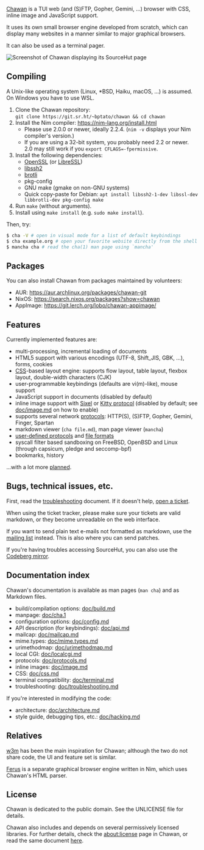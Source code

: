[Chawan](https://sr.ht/~bptato/chawan) is a TUI web (and (S)FTP, Gopher,
Gemini, ...) browser with CSS, inline image and JavaScript support.

It uses its own small browser engine developed from scratch, which can
display many websites in a manner similar to major graphical browsers.

It can also be used as a terminal pager.

![Screenshot of Chawan displaying its SourceHut page](doc/showcase.png)

## Compiling

A Unix-like operating system (Linux, \*BSD, Haiku, macOS, ...) is
assumed.  On Windows you have to use WSL.

1. Clone the Chawan repository:  
   `git clone https://git.sr.ht/~bptato/chawan && cd chawan`
2. Install the Nim compiler: <https://nim-lang.org/install.html>
	* Please use 2.0.0 or newer, ideally 2.2.4.  (`nim -v` displays
	  your Nim compiler's version.)
	* If you are using a 32-bit system, you probably need 2.2 or
	  newer.  2.0 may still work if you `export CFLAGS=-fpermissive`.
3. Install the following dependencies:
	* [OpenSSL](https://www.openssl.org/) (or
	  [LibreSSL](https://www.libressl.org/))
	* [libssh2](https://libssh2.org/)
	* [brotli](https://github.com/google/brotli)
	* pkg-config
	* GNU make (gmake on non-GNU systems)
	* Quick copy-paste for Debian:
	  `apt install libssh2-1-dev libssl-dev libbrotli-dev pkg-config make`
4. Run `make` (without arguments).
5. Install using `make install` (e.g. `sudo make install`).

Then, try:

```bash
$ cha -V # open in visual mode for a list of default keybindings
$ cha example.org # open your favorite website directly from the shell
$ mancha cha # read the cha(1) man page using `mancha'
```

## Packages

You can also install Chawan from packages maintained by volunteers:

* AUR: <https://aur.archlinux.org/packages/chawan-git>
* NixOS: <https://search.nixos.org/packages?show=chawan>
* AppImage: <https://git.lerch.org/lobo/chawan-appimage/>

## Features

Currently implemented features are:

* multi-processing, incremental loading of documents
* HTML5 support with various encodings (UTF-8, Shift_JIS, GBK, ...),
  forms, cookies
* [CSS](doc/css.md)-based layout engine: supports flow layout, table
  layout, flexbox layout, double-width characters (CJK)
* user-programmable keybindings (defaults are vi(m)-like), mouse support
* JavaScript support in documents (disabled by default)
* inline image support with [Sixel](https://en.wikipedia.org/wiki/Sixel) or
  [Kitty protocol](https://sw.kovidgoyal.net/kitty/graphics-protocol/)
  (disabled by default; see [doc/image.md](doc/image.md) on how to
  enable)
* supports several network [protocols](doc/protocols.md): HTTP(S),
  (S)FTP, Gopher, Gemini, Finger, Spartan
* markdown viewer (`cha file.md`), man page viewer (`mancha`)
* [user-defined protocols](doc/urimethodmap.md) and
  [file formats](doc/mailcap.md)
* syscall filter based sandboxing on FreeBSD, OpenBSD and Linux (through
  capsicum, pledge and seccomp-bpf)
* bookmarks, history

...with a lot more [planned](todo).

## Bugs, technical issues, etc.

First, read the [troubleshooting](doc/troubleshooting.md) document.
If it doesn't help, [open a ticket](https://todo.sr.ht/~bptato/chawan).

When using the ticket tracker, please make sure your tickets are valid
markdown, or they become unreadable on the web interface.

If you want to send plain text e-mails not formatted as markdown,
use the [mailing list](mailto:~bptato/chawan-devel@lists.sr.ht) instead.
This is also where you can send patches.

If you're having troubles accessing SourceHut, you can also use the
[Codeberg mirror](https://codeberg.org/bptato/chawan).

## Documentation index

Chawan's documentation is available as man pages (`man cha`) and as
Markdown files.

* build/compilation options: [doc/build.md](doc/build.md)
* manpage: [doc/cha.1](doc/cha.1)
* configuration options: [doc/config.md](doc/config.md)
* API description (for keybindings): [doc/api.md](doc/api.md)
* mailcap: [doc/mailcap.md](doc/mailcap.md)
* mime.types: [doc/mime.types.md](doc/mime.types.md)
* urimethodmap: [doc/urimethodmap.md](doc/urimethodmap.md)
* local CGI: [doc/localcgi.md](doc/localcgi.md)
* protocols: [doc/protocols.md](doc/protocols.md)
* inline images: [doc/image.md](doc/image.md)
* CSS: [doc/css.md](doc/css.md)
* terminal compatibility: [doc/terminal.md](doc/terminal.md)
* troubleshooting: [doc/troubleshooting.md](doc/troubleshooting.md)

If you're interested in modifying the code:

* architecture: [doc/architecture.md](doc/architecture.md)
* style guide, debugging tips, etc.: [doc/hacking.md](doc/hacking.md)

## Relatives

[w3m](https://sr.ht/~rkta/w3m) has been the main inspiration for Chawan;
although the two do not share code, the UI and feature set is similar.

[Ferus](https://github.com/ferus-web/ferus) is a separate graphical browser
engine written in Nim, which uses Chawan's HTML parser.

## License

Chawan is dedicated to the public domain. See the UNLICENSE file for details.

Chawan also includes and depends on several permissively licensed libraries.
For further details, check the <about:license> page in Chawan, or read
the same document [here](res/license.md).
